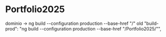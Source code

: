 # Portfolio2025
dominio -> ng build --configuration production --base-href "/"
old "build-prod": "ng build --configuration production --base-href \"/Portfolio2025/\"",